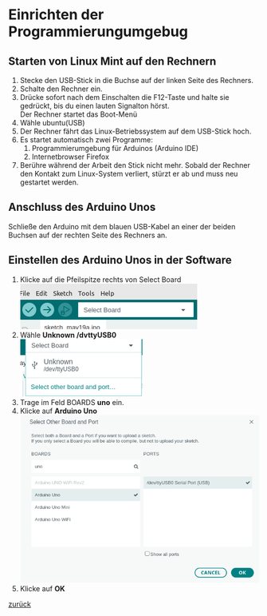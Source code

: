 # Einrichten der Programmierungumgebug
## Starten von Linux Mint auf den Rechnern
1. Stecke den USB-Stick in die Buchse auf der linken Seite des Rechners.
2. Schalte den Rechner ein.
3. Drücke sofort nach dem Einschalten die F12-Taste und halte sie gedrückt, bis du einen lauten Signalton hörst.  
   Der Rechner startet das Boot-Menü
4.  Wähle ubuntu(USB)
5.  Der Rechner fährt das Linux-Betriebssystem auf dem USB-Stick hoch.
6.  Es startet automatisch zwei Programme:
    1.  Programmierumgebung für Arduinos (Arduino IDE)
    2.  Internetbrowser Firefox
7.  Berühre während der Arbeit den Stick nicht mehr. Sobald der Rechner den Kontakt zum Linux-System verliert, stürzt er ab und muss neu gestartet werden.

## Anschluss des Arduino Unos
Schließe den Arduino mit dem blauen USB-Kabel an einer der beiden Buchsen auf der rechten Seite des Rechners an.
## Einstellen des Arduino Unos in der Software
1. Klicke auf die Pfeilspitze rechts von Select Board  
![Alt text](Sc1.png)
2. Wähle **Unknown /dvttyUSB0**  
![Alt text](sc2.png)
3. Trage im Feld BOARDS **uno** ein.  
4. Klicke auf **Arduino Uno**   
![Alt text](sc3.png)
5. Klicke auf **OK**  

[zurück](../index.html)
   
